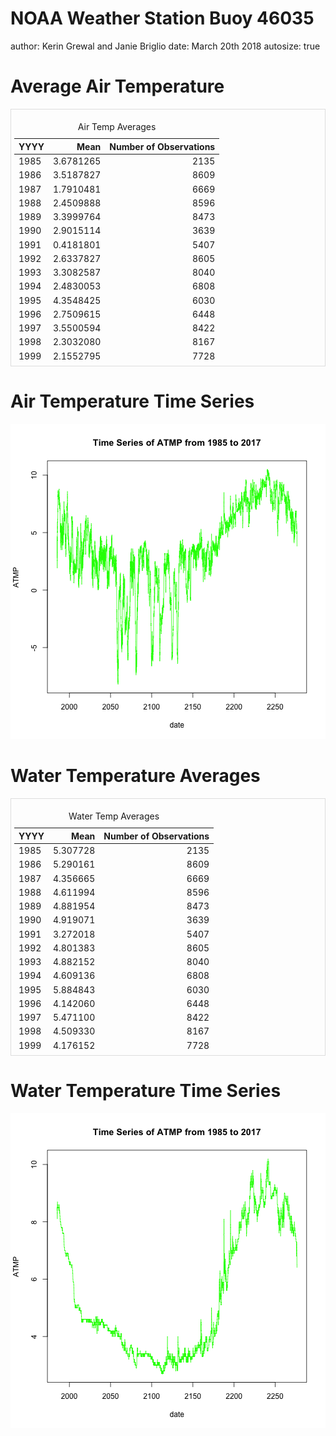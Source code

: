 NOAA Weather Station Buoy 46035
========================================================
author: Kerin Grewal and Janie Briglio
date: March 20th 2018
autosize: true

Average Air Temperature
========================================================

<div style="border: 1px solid #ddd; padding: 5px; overflow-y: scroll; height:400px; "><table class="table" style="margin-left: auto; margin-right: auto;">
<caption>Air Temp Averages</caption>
 <thead>
  <tr>
   <th style="text-align:left;"> YYYY </th>
   <th style="text-align:right;"> Mean </th>
   <th style="text-align:right;"> Number of Observations </th>
  </tr>
 </thead>
<tbody>
  <tr>
   <td style="text-align:left;"> 1985 </td>
   <td style="text-align:right;"> 3.6781265 </td>
   <td style="text-align:right;"> 2135 </td>
  </tr>
  <tr>
   <td style="text-align:left;"> 1986 </td>
   <td style="text-align:right;"> 3.5187827 </td>
   <td style="text-align:right;"> 8609 </td>
  </tr>
  <tr>
   <td style="text-align:left;"> 1987 </td>
   <td style="text-align:right;"> 1.7910481 </td>
   <td style="text-align:right;"> 6669 </td>
  </tr>
  <tr>
   <td style="text-align:left;"> 1988 </td>
   <td style="text-align:right;"> 2.4509888 </td>
   <td style="text-align:right;"> 8596 </td>
  </tr>
  <tr>
   <td style="text-align:left;"> 1989 </td>
   <td style="text-align:right;"> 3.3999764 </td>
   <td style="text-align:right;"> 8473 </td>
  </tr>
  <tr>
   <td style="text-align:left;"> 1990 </td>
   <td style="text-align:right;"> 2.9015114 </td>
   <td style="text-align:right;"> 3639 </td>
  </tr>
  <tr>
   <td style="text-align:left;"> 1991 </td>
   <td style="text-align:right;"> 0.4181801 </td>
   <td style="text-align:right;"> 5407 </td>
  </tr>
  <tr>
   <td style="text-align:left;"> 1992 </td>
   <td style="text-align:right;"> 2.6337827 </td>
   <td style="text-align:right;"> 8605 </td>
  </tr>
  <tr>
   <td style="text-align:left;"> 1993 </td>
   <td style="text-align:right;"> 3.3082587 </td>
   <td style="text-align:right;"> 8040 </td>
  </tr>
  <tr>
   <td style="text-align:left;"> 1994 </td>
   <td style="text-align:right;"> 2.4830053 </td>
   <td style="text-align:right;"> 6808 </td>
  </tr>
  <tr>
   <td style="text-align:left;"> 1995 </td>
   <td style="text-align:right;"> 4.3548425 </td>
   <td style="text-align:right;"> 6030 </td>
  </tr>
  <tr>
   <td style="text-align:left;"> 1996 </td>
   <td style="text-align:right;"> 2.7509615 </td>
   <td style="text-align:right;"> 6448 </td>
  </tr>
  <tr>
   <td style="text-align:left;"> 1997 </td>
   <td style="text-align:right;"> 3.5500594 </td>
   <td style="text-align:right;"> 8422 </td>
  </tr>
  <tr>
   <td style="text-align:left;"> 1998 </td>
   <td style="text-align:right;"> 2.3032080 </td>
   <td style="text-align:right;"> 8167 </td>
  </tr>
  <tr>
   <td style="text-align:left;"> 1999 </td>
   <td style="text-align:right;"> 2.1552795 </td>
   <td style="text-align:right;"> 7728 </td>
  </tr>
  <tr>
   <td style="text-align:left;"> 2000 </td>
   <td style="text-align:right;"> 3.1160969 </td>
   <td style="text-align:right;"> 7225 </td>
  </tr>
  <tr>
   <td style="text-align:left;"> 2001 </td>
   <td style="text-align:right;"> 0.2081977 </td>
   <td style="text-align:right;"> 1720 </td>
  </tr>
  <tr>
   <td style="text-align:left;"> 2002 </td>
   <td style="text-align:right;"> 4.6164097 </td>
   <td style="text-align:right;"> 4735 </td>
  </tr>
  <tr>
   <td style="text-align:left;"> 2003 </td>
   <td style="text-align:right;"> 4.2173575 </td>
   <td style="text-align:right;"> 8734 </td>
  </tr>
  <tr>
   <td style="text-align:left;"> 2004 </td>
   <td style="text-align:right;"> 3.9308017 </td>
   <td style="text-align:right;"> 8769 </td>
  </tr>
  <tr>
   <td style="text-align:left;"> 2005 </td>
   <td style="text-align:right;"> 3.6204117 </td>
   <td style="text-align:right;"> 8745 </td>
  </tr>
  <tr>
   <td style="text-align:left;"> 2006 </td>
   <td style="text-align:right;"> 2.8556885 </td>
   <td style="text-align:right;"> 8693 </td>
  </tr>
  <tr>
   <td style="text-align:left;"> 2007 </td>
   <td style="text-align:right;"> 0.8179042 </td>
   <td style="text-align:right;"> 5926 </td>
  </tr>
  <tr>
   <td style="text-align:left;"> 2008 </td>
   <td style="text-align:right;"> 2.5886976 </td>
   <td style="text-align:right;"> 8715 </td>
  </tr>
  <tr>
   <td style="text-align:left;"> 2009 </td>
   <td style="text-align:right;"> 0.6249514 </td>
   <td style="text-align:right;"> 5146 </td>
  </tr>
  <tr>
   <td style="text-align:left;"> 2010 </td>
   <td style="text-align:right;"> 0.5966450 </td>
   <td style="text-align:right;"> 4471 </td>
  </tr>
  <tr>
   <td style="text-align:left;"> 2011 </td>
   <td style="text-align:right;"> 1.3771930 </td>
   <td style="text-align:right;"> 969 </td>
  </tr>
  <tr>
   <td style="text-align:left;"> 2014 </td>
   <td style="text-align:right;"> 7.5242480 </td>
   <td style="text-align:right;"> 4355 </td>
  </tr>
  <tr>
   <td style="text-align:left;"> 2015 </td>
   <td style="text-align:right;"> 4.1657515 </td>
   <td style="text-align:right;"> 8742 </td>
  </tr>
  <tr>
   <td style="text-align:left;"> 2016 </td>
   <td style="text-align:right;"> 4.7496856 </td>
   <td style="text-align:right;"> 8747 </td>
  </tr>
  <tr>
   <td style="text-align:left;"> 2017 </td>
   <td style="text-align:right;"> 4.8160891 </td>
   <td style="text-align:right;"> 8484 </td>
  </tr>
</tbody>
</table></div>

Air Temperature Time Series
========================================================

![plot of chunk unnamed-chunk-2](slides-figure/unnamed-chunk-2-1.png)

Water Temperature Averages
========================================================

<div style="border: 1px solid #ddd; padding: 5px; overflow-y: scroll; height:400px; "><table class="table" style="margin-left: auto; margin-right: auto;">
<caption>Water Temp Averages</caption>
 <thead>
  <tr>
   <th style="text-align:left;"> YYYY </th>
   <th style="text-align:right;"> Mean </th>
   <th style="text-align:right;"> Number of Observations </th>
  </tr>
 </thead>
<tbody>
  <tr>
   <td style="text-align:left;"> 1985 </td>
   <td style="text-align:right;"> 5.307728 </td>
   <td style="text-align:right;"> 2135 </td>
  </tr>
  <tr>
   <td style="text-align:left;"> 1986 </td>
   <td style="text-align:right;"> 5.290161 </td>
   <td style="text-align:right;"> 8609 </td>
  </tr>
  <tr>
   <td style="text-align:left;"> 1987 </td>
   <td style="text-align:right;"> 4.356665 </td>
   <td style="text-align:right;"> 6669 </td>
  </tr>
  <tr>
   <td style="text-align:left;"> 1988 </td>
   <td style="text-align:right;"> 4.611994 </td>
   <td style="text-align:right;"> 8596 </td>
  </tr>
  <tr>
   <td style="text-align:left;"> 1989 </td>
   <td style="text-align:right;"> 4.881954 </td>
   <td style="text-align:right;"> 8473 </td>
  </tr>
  <tr>
   <td style="text-align:left;"> 1990 </td>
   <td style="text-align:right;"> 4.919071 </td>
   <td style="text-align:right;"> 3639 </td>
  </tr>
  <tr>
   <td style="text-align:left;"> 1991 </td>
   <td style="text-align:right;"> 3.272018 </td>
   <td style="text-align:right;"> 5407 </td>
  </tr>
  <tr>
   <td style="text-align:left;"> 1992 </td>
   <td style="text-align:right;"> 4.801383 </td>
   <td style="text-align:right;"> 8605 </td>
  </tr>
  <tr>
   <td style="text-align:left;"> 1993 </td>
   <td style="text-align:right;"> 4.882152 </td>
   <td style="text-align:right;"> 8040 </td>
  </tr>
  <tr>
   <td style="text-align:left;"> 1994 </td>
   <td style="text-align:right;"> 4.609136 </td>
   <td style="text-align:right;"> 6808 </td>
  </tr>
  <tr>
   <td style="text-align:left;"> 1995 </td>
   <td style="text-align:right;"> 5.884843 </td>
   <td style="text-align:right;"> 6030 </td>
  </tr>
  <tr>
   <td style="text-align:left;"> 1996 </td>
   <td style="text-align:right;"> 4.142060 </td>
   <td style="text-align:right;"> 6448 </td>
  </tr>
  <tr>
   <td style="text-align:left;"> 1997 </td>
   <td style="text-align:right;"> 5.471100 </td>
   <td style="text-align:right;"> 8422 </td>
  </tr>
  <tr>
   <td style="text-align:left;"> 1998 </td>
   <td style="text-align:right;"> 4.509330 </td>
   <td style="text-align:right;"> 8167 </td>
  </tr>
  <tr>
   <td style="text-align:left;"> 1999 </td>
   <td style="text-align:right;"> 4.176152 </td>
   <td style="text-align:right;"> 7728 </td>
  </tr>
  <tr>
   <td style="text-align:left;"> 2000 </td>
   <td style="text-align:right;"> 4.719280 </td>
   <td style="text-align:right;"> 7225 </td>
  </tr>
  <tr>
   <td style="text-align:left;"> 2001 </td>
   <td style="text-align:right;"> 3.443140 </td>
   <td style="text-align:right;"> 1720 </td>
  </tr>
  <tr>
   <td style="text-align:left;"> 2002 </td>
   <td style="text-align:right;"> 6.394572 </td>
   <td style="text-align:right;"> 4735 </td>
  </tr>
  <tr>
   <td style="text-align:left;"> 2003 </td>
   <td style="text-align:right;"> 5.781841 </td>
   <td style="text-align:right;"> 8734 </td>
  </tr>
  <tr>
   <td style="text-align:left;"> 2004 </td>
   <td style="text-align:right;"> 5.640073 </td>
   <td style="text-align:right;"> 8769 </td>
  </tr>
  <tr>
   <td style="text-align:left;"> 2005 </td>
   <td style="text-align:right;"> 5.249583 </td>
   <td style="text-align:right;"> 8745 </td>
  </tr>
  <tr>
   <td style="text-align:left;"> 2006 </td>
   <td style="text-align:right;"> 5.134487 </td>
   <td style="text-align:right;"> 8693 </td>
  </tr>
  <tr>
   <td style="text-align:left;"> 2007 </td>
   <td style="text-align:right;"> 3.238913 </td>
   <td style="text-align:right;"> 5926 </td>
  </tr>
  <tr>
   <td style="text-align:left;"> 2008 </td>
   <td style="text-align:right;"> 4.850671 </td>
   <td style="text-align:right;"> 8715 </td>
  </tr>
  <tr>
   <td style="text-align:left;"> 2009 </td>
   <td style="text-align:right;"> 2.946424 </td>
   <td style="text-align:right;"> 5146 </td>
  </tr>
  <tr>
   <td style="text-align:left;"> 2010 </td>
   <td style="text-align:right;"> 3.004048 </td>
   <td style="text-align:right;"> 4471 </td>
  </tr>
  <tr>
   <td style="text-align:left;"> 2011 </td>
   <td style="text-align:right;"> 2.600619 </td>
   <td style="text-align:right;"> 969 </td>
  </tr>
  <tr>
   <td style="text-align:left;"> 2014 </td>
   <td style="text-align:right;"> 8.792974 </td>
   <td style="text-align:right;"> 4355 </td>
  </tr>
  <tr>
   <td style="text-align:left;"> 2015 </td>
   <td style="text-align:right;"> 5.908968 </td>
   <td style="text-align:right;"> 8742 </td>
  </tr>
  <tr>
   <td style="text-align:left;"> 2016 </td>
   <td style="text-align:right;"> 6.289459 </td>
   <td style="text-align:right;"> 8747 </td>
  </tr>
  <tr>
   <td style="text-align:left;"> 2017 </td>
   <td style="text-align:right;"> 6.157119 </td>
   <td style="text-align:right;"> 8484 </td>
  </tr>
</tbody>
</table></div>


Water Temperature Time Series
========================================================

![plot of chunk unnamed-chunk-4](slides-figure/unnamed-chunk-4-1.png)
